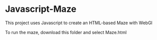 # Javascript-Maze

This project uses Javascript to create an HTML-based Maze with WebGl

To run the maze, download this folder and select Maze.html
